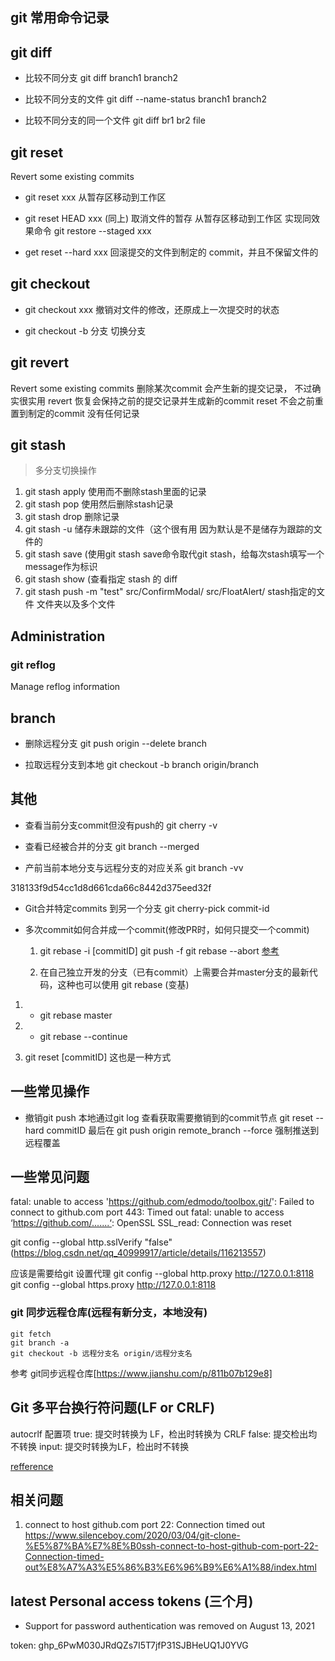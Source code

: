 ## git 常用命令记录

## git diff
- 比较不同分支
git diff branch1 branch2

- 比较不同分支的文件
git diff --name-status branch1 branch2

- 比较不同分支的同一个文件
git diff br1 br2 file

## git reset
Revert some existing commits

- git reset xxx
从暂存区移动到工作区


- git reset HEAD xxx (同上)
取消文件的暂存  从暂存区移动到工作区 实现同效果命令  git restore --staged xxx

- get reset --hard xxx
回滚提交的文件到制定的  commit，并且不保留文件的


## git checkout 
- git checkout xxx
撤销对文件的修改，还原成上一次提交时的状态

- git checkout -b 分支
切换分支

## git revert 
Revert some existing commits
删除某次commit  会产生新的提交记录， 不过确实很实用
revert 恢复会保持之前的提交记录并生成新的commit    reset 不会之前重置到制定的commit 没有任何记录

## git stash
> 多分支切换操作

1. git stash apply 使用而不删除stash里面的记录
2. git stash pop 使用然后删除stash记录
3. git stash drop 删除记录
4. git stash -u 储存未跟踪的文件（这个很有用 因为默认是不是储存为跟踪的文件的
5. git stash save (使用git stash save命令取代git stash，给每次stash填写一个message作为标识
6. git stash show (查看指定 stash 的 diff
7. git stash push -m "test" src/ConfirmModal/ src/FloatAlert/ stash指定的文件 文件夹以及多个文件


## Administration
### git reflog 
Manage reflog information

## branch
- 删除远程分支
git push origin --delete branch

- 拉取远程分支到本地
git checkout -b branch  origin/branch

## 其他
- 查看当前分支commit但没有push的
git cherry -v

- 查看已经被合并的分支
git branch --merged

- 产前当前本地分支与远程分支的对应关系
git branch -vv

318133f9d54cc1d8d661cda66c8442d375eed32f

- Git合并特定commits 到另一个分支
git cherry-pick commit-id

- 多次commit如何合并成一个commit(修改PR时，如何只提交一个commit)
  1. git rebase -i [commitID]  git push -f git rebase --abort
  [参考](https://blog.csdn.net/mlz_2/article/details/124302900)

  2. 在自己独立开发的分支（已有commit）上需要合并master分支的最新代码，这种也可以使用 git rebase (变基)
1.  - git rebase master
2.  - git rebase --continue

  1. git reset [commitID]
   这也是一种方式


## 一些常见操作
- 撤销git push 
本地通过git  log 查看获取需要撤销到的commit节点
git reset --hard commitID
最后在 git push origin remote_branch --force 强制推送到远程覆盖

## 一些常见问题
fatal: unable to access 'https://github.com/edmodo/toolbox.git/': Failed to connect to github.com port 443: Timed out
fatal: unable to access ‘https://github.com/.......‘: OpenSSL SSL_read: Connection was reset

git config --global http.sslVerify "false"(https://blog.csdn.net/qq_40999917/article/details/116213557)

应该是需要给git 设置代理
git config --global http.proxy http://127.0.0.1:8118
git config --global https.proxy http://127.0.0.1:8118

### git 同步远程仓库(远程有新分支，本地没有)
```shell
git fetch
git branch -a
git checkout -b 远程分支名 origin/远程分支名
```

参考 git同步远程仓库[https://www.jianshu.com/p/811b07b129e8]


## Git 多平台换行符问题(LF or CRLF)
 autocrlf 配置项
 true: 提交时转换为 LF，检出时转换为 CRLF
  false: 提交检出均不转换
  input: 提交时转换为LF，检出时不转换
  
[refference](https://blog.konghy.cn/2017/03/19/git-lf-or-crlf/)


## 相关问题
1. connect to host github.com port 22: Connection timed out
   https://www.silenceboy.com/2020/03/04/git-clone-%E5%87%BA%E7%8E%B0ssh-connect-to-host-github-com-port-22-Connection-timed-out%E8%A7%A3%E5%86%B3%E6%96%B9%E6%A1%88/index.html




## latest Personal access tokens (三个月)
- Support for password authentication was removed on August 13, 2021

token: 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
